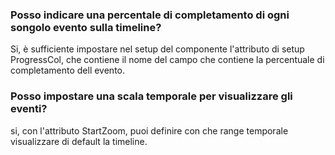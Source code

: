 ### **Posso indicare una percentale di completamento di ogni songolo evento sulla timeline?**

Si, è sufficiente impostare nel setup del componente l'attributo di setup ProgressCol, che contiene il nome del campo che contiene la percentuale di completamento dell evento.

### **Posso impostare una scala temporale per visualizzare gli eventi?**

si, con l'attributo StartZoom, puoi definire con che range temporale visualizzare di default la timeline.


